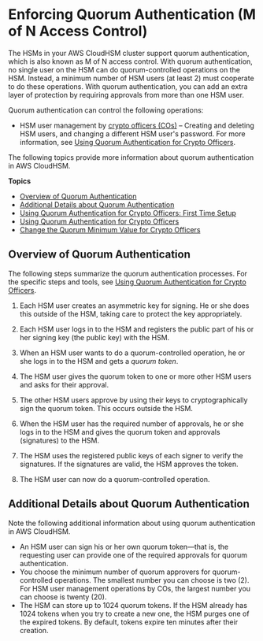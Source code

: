 # Enforcing Quorum Authentication \(M of N Access Control\)<a name="quorum-authentication"></a>

The HSMs in your AWS CloudHSM cluster support quorum authentication, which is also known as M of N access control\. With quorum authentication, no single user on the HSM can do quorum\-controlled operations on the HSM\. Instead, a minimum number of HSM users \(at least 2\) must cooperate to do these operations\. With quorum authentication, you can add an extra layer of protection by requiring approvals from more than one HSM user\.

Quorum authentication can control the following operations:
+ HSM user management by [crypto officers \(COs\)](hsm-users.md#crypto-officer) – Creating and deleting HSM users, and changing a different HSM user's password\. For more information, see [Using Quorum Authentication for Crypto Officers](quorum-authentication-crypto-officers.md)\.

The following topics provide more information about quorum authentication in AWS CloudHSM\.

**Topics**
+ [Overview of Quorum Authentication](#quorum-authentication-overview)
+ [Additional Details about Quorum Authentication](#quorum-authentication-details)
+ [Using Quorum Authentication for Crypto Officers: First Time Setup](quorum-authentication-crypto-officers-first-time-setup.md)
+ [Using Quorum Authentication for Crypto Officers](quorum-authentication-crypto-officers.md)
+ [Change the Quorum Minimum Value for Crypto Officers](quorum-authentication-crypto-officers-change-minimum-value.md)

## Overview of Quorum Authentication<a name="quorum-authentication-overview"></a>

The following steps summarize the quorum authentication processes\. For the specific steps and tools, see [Using Quorum Authentication for Crypto Officers](quorum-authentication-crypto-officers.md)\.

1. Each HSM user creates an asymmetric key for signing\. He or she does this outside of the HSM, taking care to protect the key appropriately\.

1. Each HSM user logs in to the HSM and registers the public part of his or her signing key \(the public key\) with the HSM\.

1. When an HSM user wants to do a quorum\-controlled operation, he or she logs in to the HSM and gets a *quorum token*\.

1. The HSM user gives the quorum token to one or more other HSM users and asks for their approval\.

1. The other HSM users approve by using their keys to cryptographically sign the quorum token\. This occurs outside the HSM\.

1. When the HSM user has the required number of approvals, he or she logs in to the HSM and gives the quorum token and approvals \(signatures\) to the HSM\.

1. The HSM uses the registered public keys of each signer to verify the signatures\. If the signatures are valid, the HSM approves the token\.

1. The HSM user can now do a quorum\-controlled operation\.

## Additional Details about Quorum Authentication<a name="quorum-authentication-details"></a>

Note the following additional information about using quorum authentication in AWS CloudHSM\.
+ An HSM user can sign his or her own quorum token—that is, the requesting user can provide one of the required approvals for quorum authentication\.
+ You choose the minimum number of quorum approvers for quorum\-controlled operations\. The smallest number you can choose is two \(2\)\. For HSM user management operations by COs, the largest number you can choose is twenty \(20\)\. 
+ The HSM can store up to 1024 quorum tokens\. If the HSM already has 1024 tokens when you try to create a new one, the HSM purges one of the expired tokens\. By default, tokens expire ten minutes after their creation\.